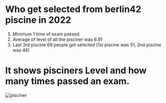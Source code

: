 # Who get selected from berlin42 piscine in 2022

1. Minimum 1 time of exam passed
2. Average of level of all the pisciner was 6.91
3. Last 3rd piscine 69 people get selected (1st piscine was 51, 2nd piscine was 46)

# It shows pisciners Level and how many times passed an exam.
![pisciner](../Home/Downloads/pisciner.jpg)

